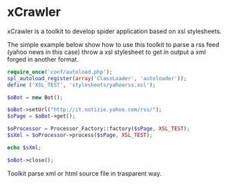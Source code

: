 xCrawler
=======

xCrawler is a toolkit to develop spider application based on xsl stylesheets.

The simple example below show how to use this toolkit to parse a rss feed (yahoo news in this case) throw a xsl stylesheet to get in output a xml forged in another format. 

```php
require_once('conf/autoload.php');
spl_autoload_register(array('ClassLoader', 'autoloader'));
define ('XSL_TEST', 'stylesheets/yahoorss.xsl');

$oBot = new Bot();

$oBot->setUrl("http://it.notizie.yahoo.com/rss/");
$sPage = $oBot->get();

$oProcessor = Processor_Factory::factory($sPage, XSL_TEST);
$sXml = $oProcessor->process($sPage, XSL_TEST);

echo $sXml;

$oBot->close();

```

Toolkit parse xml or html source file in trasparent way. 




